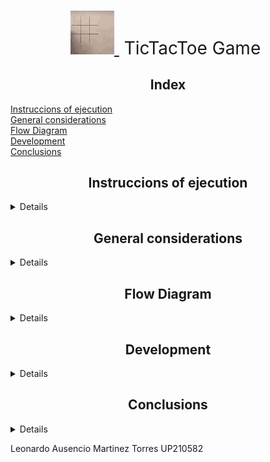 <div align= "center">

<h1 style="font-weight:normal">
  <a href="https://sourcerer.io">
    <img src=https://github.com/UP210582/UP210582_CPP/blob/main/Imagenes/tic-tac-toe-robot.gif 
    alt="Sourcerer" width=70>
  </a>
  &nbsp;TicTacToe Game&nbsp;
</h1>


## Index
</div>

[Instruccions of  ejecution](#Instruccions-of-ejecution)  
[General considerations](#General-considerations)  
[Flow Diagram](#Flow-Diagram)  
[Development](#Development)  
[Conclusions](#Conclusions)  


<div align= "center">

## Instruccions of  ejecution
</div>
<details close="open">
this game has 2 game modes, solitaire mode which is against the computer and multiplayer mode which allows you to play against your friends, the game has a total of 9 moves, to select the game mode just type 1 for single player and 2 for multiplayer, on the other hand the player 1 is always the O and the player X is the player 2 or Pc depending on the selected mode.
</details>

<div align= "center">

## General considerations
</div>
<details close="open">
To play you have to keep in mind that to select the game mode you only have to put 1 or 2 if you try to put another value that is not one of these 2 the program will ask you to enter a valid mode and you will have to run the program again, also already inside the game in the grid you will see the number corresponding to each square, likewise if you put a move in a square that is occupied, you will be asked to enter a valid square.

#### Player 1 is always O
#### Player 2 is always X
#### Player Pc is always X
#### Negative values and decimals are not accepted.
#### Singleplayer mode Player 1 always starts the game
#### Only integer values are accepted, do not enter letters or special characters as the program is not designed to interpret letters or special characters.

</details>

<div align= "center">

## Flow Diagram
</div>
<details close="open">
abcdefghijklmnñopqrstuvwxyz
</details>

<div align= "center">

## Development
</div>
<details close="open">

<div align= "center">

### Player vs Pc

#### To start we select the game mode, in this case it is singleplayer since we are going to play against the pc.
<img src=https://github.com/UP210582/UP210582_CPP/blob/main/Imagenes/1.png 
alt="Sourcerer" width=300>
#### After selecting 1 we will enter in singleplayer mode and this we will be able to know thanks to the header that will tell us in which mode we are in case we forget in which mode we are playing.
<img src=https://github.com/UP210582/UP210582_CPP/blob/main/Imagenes/2.png
alt="Sourcerer" width=300>
#### Now we select the square to play, the squares to select are from 1 to 9 and just type a number and the move will be reflected on the board.
<img src=https://github.com/UP210582/UP210582_CPP/blob/main/Imagenes/3.png 
alt="Sourcerer" width=300>
#### Now the next turn is the computer's turn, it will randomly select a square.
<img src=https://github.com/UP210582/UP210582_CPP/blob/main/Imagenes/4.png 
alt="Sourcerer" width=300>
#### After this we can continue playing to beat the computer.
<img src=https://github.com/UP210582/UP210582_CPP/blob/main/Imagenes/5.png 
alt="Sourcerer" width=300>

</div>
</details>

<div align= "center">

## Conclusions
</div>
<details close="open">

This project was a real challenge because for the creation of the singleplayer game mode we had to develop an intelligence which could predict the moves and use this prediction in their favor, for that we use a copy of the cat with the moves already set, this intelligence checks each of the boxes and determines which of them will provide the victory, and with this the difficult was solved. 

The code has nothing of order is not consecutive since we used the creation of functions which we can call to use them later and thus not having to be repeating many times the same code which will do the same thing over and over again, for that we had to create functions which were concise and precise to be able to call them over and over again and thus to be more fluid and efficient work.

Throughout all the work I was presented with several challenges, one of them was trying to understand and analyze the operation of the functions as I had missed 2 classes which were in which the use of these was explained, but I had to learn how to use the functions in a very short period of time. 

</details>


Leonardo Ausencio Martinez Torres UP210582